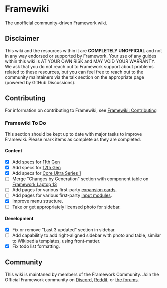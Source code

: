 # Framewiki
The unofficial community-driven Framework wiki.

## Disclaimer
This wiki and the resources within it are **COMPLETELY UNOFFICIAL** and not in any way endorsed or supported by Framework. Your use of any guides within this wiki is AT YOUR OWN RISK and MAY VOID YOUR WARRANTY. We ask that you do not reach out to Framework support about problems related to these resources, but you can feel free to reach out to the community maintainers via the talk section on the appropriate page (powered by GitHub Discussions).

## Contributing
For information on contributing to Framewiki, see [Framewiki: Contributing](/framewiki:contributing)
### Framewiki To Do
This section should be kept up to date with major tasks to improve Framewiki. Please mark items as complete as they are completed.
#### Content
- [x] Add specs for [11th Gen](https://framewiki.net/framework-laptop-13/11th-gen)
- [x] Add specs for [12th Gen](https://framewiki.net/framework-laptop-13/12th-gen)
- [x] Add specs for [Core Ultra Series 1](https://framewiki.net/framework-laptop-13/core-ultra-1)
- [ ] Merge "Changes by Generation" section with component table on [Framework Laptop 13](https://framewiki.net/framework-laptop-13)
- [ ] Add pages for various first-party [expansion cards](https://framewiki.net/expansion-cards).
- [ ] Add pages for various first-party [input modules](https://framewiki.net/input-modules).
- [x] Improve menu structure.
- [ ] Take or get appropriately licensed photo for sidebar.

#### Development
- [x] Fix or remove "Last 3 updated" section in sidebar.
- [ ] Add capabilitiy to add right-aligned sidebar with photo and table, similar to Wikipedia templates, using front-matter.
- [x] Fix todo list formatting.

## Community
This wiki is maintaned by members of the Framework Community. Join the Official Framework community on [Discord](https://discord.gg/framework), [Reddit](https://reddit.com/r/framework), or [the forums](https://community.frame.work).
